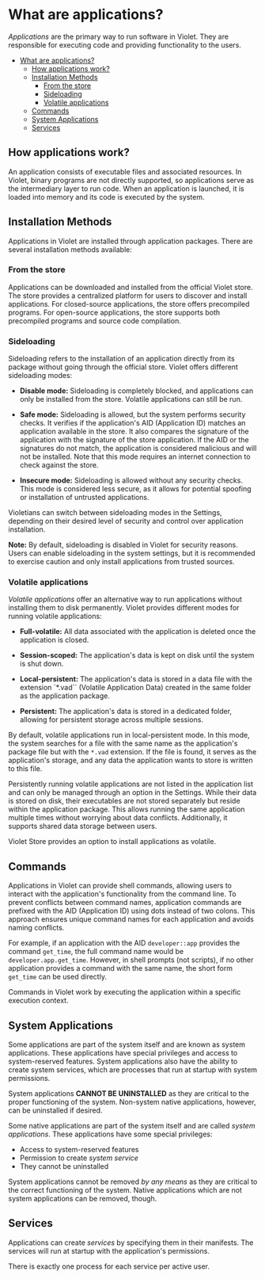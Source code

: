 # What are applications?

*Applications* are the primary way to run software in Violet. They are responsible for
executing code and providing functionality to the users.

- [What are applications?](#what-are-applications)
  - [How applications work?](#how-applications-work)
  - [Installation Methods](#installation-methods)
    - [From the store](#from-the-store)
    - [Sideloading](#sideloading)
    - [Volatile applications](#volatile-applications)
  - [Commands](#commands)
  - [System Applications](#system-applications)
  - [Services](#services)

## How applications work?

An application consists of executable files and associated resources. In Violet, binary
programs are not directly supported, so applications serve as the intermediary layer to
run code. When an application is launched, it is loaded into memory and its code is
executed by the system.

## Installation Methods

Applications in Violet are installed through application packages. There are several installation methods available:

### From the store

Applications can be downloaded and installed from the official Violet store. The store
provides a centralized platform for users to discover and install applications. For
closed-source applications, the store offers precompiled programs. For open-source
applications, the store supports both precompiled programs and source code compilation.

### Sideloading

Sideloading refers to the installation of an application directly from its package without going through the official store. Violet offers different sideloading modes:

- **Disable mode:** Sideloading is completely blocked, and applications can only be installed from the store. Volatile applications can still be run.

- **Safe mode:** Sideloading is allowed, but the system performs security checks. It verifies if the application's AID (Application ID) matches an application available in the store. It also compares the signature of the application with the signature of the store application. If the AID or the signatures do not match, the application is considered malicious and will not be installed. Note that this mode requires an internet connection to check against the store.

- **Insecure mode:** Sideloading is allowed without any security checks. This mode is considered less secure, as it allows for potential spoofing or installation of untrusted applications.

Violetians can switch between sideloading modes in the Settings, depending on their
desired level of security and control over application installation.

**Note:** By default, sideloading is disabled in Violet for security reasons. Users can
enable sideloading in the system settings, but it is recommended to exercise caution and
only install applications from trusted sources.

### Volatile applications

*Volatile applications* offer an alternative way to run applications without installing
them to disk permanently. Violet provides different modes for running volatile
applications:

- **Full-volatile:** All data associated with the application is deleted once the application is closed.

- **Session-scoped:** The application's data is kept on disk until the system is shut down.

- **Local-persistent:** The application's data is stored in a data file with the extension `*.vad`` (Volatile Application Data) created in the same folder as the application package.

- **Persistent:** The application's data is stored in a dedicated folder, allowing for persistent storage across multiple sessions.

By default, volatile applications run in local-persistent mode. In this mode, the system
searches for a file with the same name as the application's package file but with the
`*.vad` extension. If the file is found, it serves as the application's storage, and any
data the application wants to store is written to this file.

Persistently running volatile applications are not listed in the application list and can
only be managed through an option in the Settings. While their data is stored on
disk, their executables are not stored separately but reside within the application
package. This allows running the same application multiple times without worrying about
data conflicts. Additionally, it supports shared data storage between users.

Violet Store provides an option to install applications as volatile.

## Commands

Applications in Violet can provide shell commands, allowing users to interact with the
application's functionality from the command line. To prevent conflicts between command
names, application commands are prefixed with the AID (Application ID) using dots instead
of two colons. This approach ensures unique command names for each application and avoids
naming conflicts.

For example, if an application with the AID `developer::app` provides the command
`get_time`, the full command name would be `developer.app.get_time`. However, in shell
prompts (not scripts), if no other application provides a command with the same name, the
short form `get_time` can be used directly.

Commands in Violet work by executing the application within a specific execution context.

## System Applications

Some applications are part of the system itself and are known as system applications.
These applications have special privileges and access to system-reserved features. System
applications also have the ability to create system services, which are processes that
run at startup with system permissions.

System applications **CANNOT BE UNINSTALLED** as they are critical to the proper functioning
of the system. Non-system native applications, however, can be uninstalled if desired.

Some native applications are part of the system itself and
are called *system applications*. These applications have some special privileges:

- Access to system-reserved features
- Permission to create *system service*
- They cannot be uninstalled

System applications cannot be removed *by any means* as
they are critical to the correct functioning of the system.
Native applications which are not system applications can be removed, though.

## Services

Applications can create *services* by specifying them in their manifests.
The services will run at startup with the application's permissions.

There is exactly one process for each service per active user.
